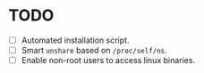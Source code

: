 # TODO

- [ ] Automated installation script.
- [ ] Smart `unshare` based on `/proc/self/ns`.
- [ ] Enable non-root users to access linux binaries.
